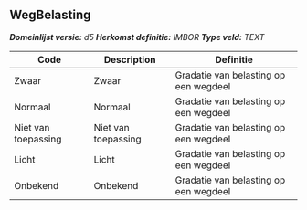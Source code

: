 ﻿## WegBelasting

*__Domeinlijst versie:__ d5*
*__Herkomst definitie:__ IMBOR*
*__Type veld:__ TEXT*

|__Code__ |__Description__ |__Definitie__	|
|	---	|	---	|   ---	| 
| Zwaar | Zwaar | Gradatie van belasting op een wegdeel |
| Normaal | Normaal | Gradatie van belasting op een wegdeel |
| Niet van toepassing | Niet van toepassing | Gradatie van belasting op een wegdeel |
| Licht | Licht | Gradatie van belasting op een wegdeel |
| Onbekend | Onbekend | Gradatie van belasting op een wegdeel |
